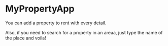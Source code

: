 # MyPropertyApp

You can add a property to rent with every detail.

Also, if you need to search for a property in an areaa, just type the name of the place and voila!
 
